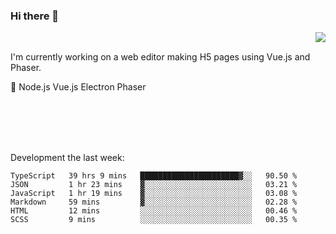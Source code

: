 ### Hi there 👋

<img align="right" src="https://github-readme-stats.vercel.app/api?username=jasonpanggo"/>

<br>
<p align="left">
I'm currently working on a web editor making H5 pages using Vue.js and Phaser.
</p>
<p align="left">
📖 Node.js Vue.js Electron Phaser
</p>
<br>
<br>
<br>
<br>

Development the last week:
<!--START_SECTION:waka-->

```text
TypeScript   39 hrs 9 mins   ██████████████████████▓░░   90.50 %
JSON         1 hr 23 mins    ▓░░░░░░░░░░░░░░░░░░░░░░░░   03.21 %
JavaScript   1 hr 19 mins    ▓░░░░░░░░░░░░░░░░░░░░░░░░   03.08 %
Markdown     59 mins         ▓░░░░░░░░░░░░░░░░░░░░░░░░   02.28 %
HTML         12 mins         ░░░░░░░░░░░░░░░░░░░░░░░░░   00.46 %
SCSS         9 mins          ░░░░░░░░░░░░░░░░░░░░░░░░░   00.35 %
```

<!--END_SECTION:waka-->

<!--
**JASONPANGGO/jasonpanggo** is a ✨ _special_ ✨ repository because its `README.md` (this file) appears on your GitHub profile.

Here are some ideas to get you started:

- 🔭 I’m currently working on ...
- 🌱 I’m currently learning ...
- 👯 I’m looking to collaborate on ...
- 🤔 I’m looking for help with ...
- 💬 Ask me about ...
- 📫 How to reach me: ...
- 😄 Pronouns: ...
- ⚡ Fun fact: ...
-->
